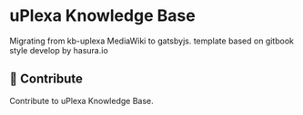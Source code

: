 # uPlexa Knowledge Base

Migrating from kb-uplexa MediaWiki to gatsbyjs. template based on gitbook style develop by hasura.io


## 🚀 Contribute

Contribute to uPlexa Knowledge Base.


